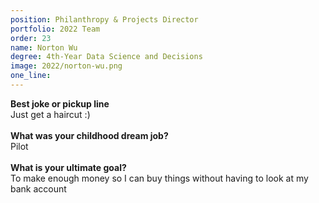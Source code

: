```yaml
---
position: Philanthropy & Projects Director
portfolio: 2022 Team
order: 23
name: Norton Wu
degree: 4th-Year Data Science and Decisions
image: 2022/norton-wu.png
one_line:
---
```


**Best joke or pickup line**
<br>
Just get a haircut :)
<br><br>
**What was your childhood dream job?**
<br>
Pilot
<br><br>
**What is your ultimate goal?**
<br>
To make enough money so I can buy things without having to look at my bank account
